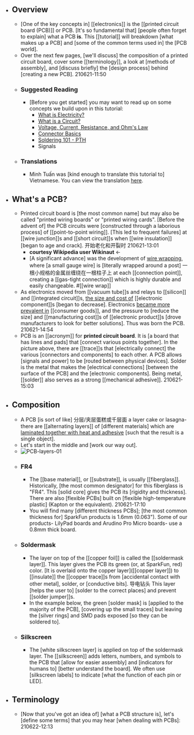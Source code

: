 - ## Overview
    - [One of the key concepts in] [[electronics]] is the [[printed circuit board (PCB)]] or PCB. [It's so fundamental that] [people often forget to explain] what a PCB __is__. This [[tutorial]] will breakdown [what makes up a PCB] and [some of the common terms used in] the [PCB world].
    - Over the next few pages, [we'll discuss] the composition of a printed circuit board, cover some [[terminology]], a look at [methods of assembly], and [discuss briefly] the [design process] behind [creating a new PCB].
210621-11:50
    - ### Suggested Reading
        - [Before you get started] you may want to read up on some concepts we build upon in this tutorial:
            - [What is Electricity?](https://learn.sparkfun.com/tutorials/what-is-electricity)
            - [What is a Circuit?](https://learn.sparkfun.com/tutorials/what-is-a-circuit)
            - [Voltage, Current, Resistance, and Ohm's Law](https://learn.sparkfun.com/tutorials/voltage-current-resistance-and-ohms-law)
            - [Connector Basics](https://learn.sparkfun.com/tutorials/connector-basics)
            - [Soldering 101 - PTH](https://learn.sparkfun.com/tutorials/how-to-solder-through-hole-soldering)
            - Signals
    - ### Translations
        - Minh Tuấn was [kind enough to translate this tutorial to] Vietnamese. You can view the translation [here](http://vidieukhien.net/threads/23/).
- ## What's a PCB?
    - Printed circuit board is [the most common name] but may also be called "printed wiring boards" or "printed wiring cards". [Before the advent of] the PCB circuits were [constructed through a laborious process] of [[point-to-point wiring]]. [This led to frequent failures] at [[wire junction]]s and [[short circuit]]s when [[wire insulation]] [began to age and crack]. 开始老化和开裂时
210621-13:01
        - __courtesy Wikipedia user Wikinaut__ <-
        - [A significant advance] was the development of [wire wrapping](http://en.wikipedia.org/wiki/Wire_wrap), where [a small gauge wire] is [literally wrapped around a post] 一根小规格的金属丝缠绕在一根柱子上 at each [[connection point]], creating a [[gas-tight connection]] which is highly durable and easily changeable. #[[wire wrap]]
    - As electronics moved from [[vacuum tube]]s and relays to [[silicon]] and [[integrated circuit]]s, [the size and cost of](((b2pD9dylf))) [[electronic component]]s [began to decrease]. Electronics [became more prevalent in](((CAAXa62nz))) [[consumer goods]], and the pressure to [reduce the size] and [[manufacturing cost]]s of [[electronic product]]s [drove manufacturers to look for better solutions]. Thus was born the PCB.
210621-14:54
    - PCB is an [[acronym]] for __printed circuit board__. It is [a board that has lines and pads] that [connect various points together]. In the picture above, there are [[trace]]s that [electrically connect] the various [connectors and components] to each other. A PCB allows [signals and power] to be [routed between physical devices]. Solder is the metal that makes the [electrical connections] [between the surface of the PCB] and the [electronic components]. Being metal, [[solder]] also serves as a strong [[mechanical adhesive]]. 
210621-15:03
- ## Composition
    - A PCB [is sort of like] 分层/夹层蛋糕或千层面 a layer cake or lasagna- there are [[alternating layers]] of [different materials] which are [laminated together with heat and adhesive](((eUFU2vtjx))) [such that the result is a single object].
    - Let's start in the middle and [work our way out].
    - ![PCB-layers-01](https://cdn.sparkfun.com/r/700-700/assets/3/f/c/b/c/50d0c95bce395fd321000000.png)
    - ### FR4
        - The [[base material]], or [[substrate]], is usually [[fiberglass]]. Historically, [the most common designator] for this fiberglass is "FR4". This [solid core] gives the PCB its [rigidity and thickness]. There are also [flexible PCBs] built on [flexible high-temperature plastic] (Kapton or the equivalent).
210621-17:10
        - You will find many [different thickness PCBs]; [the most common thickness for] SparkFun products is 1.6mm (0.063"). Some of our products- LilyPad boards and Arudino Pro Micro boards- use a 0.8mm thick board.
    - ### Soldermask
        - The layer on top of the [[copper foil]] is called the [[soldermask layer]]. This layer gives the PCB its green (or, at SparkFun, red) color. [It is overlaid onto the copper layer]([[copper layer]]) to [[insulate]] the [[copper trace]]s from [accidental contact with other metal], solder, or [conductive bits]. 导电钻头 This layer [helps the user to] [solder to the correct places] and prevent [[solder jumper]]s. 
        - In the example below, the green [solder mask] is [applied to the majority of the PCB], [covering up the small traces] but leaving the [silver rings] and SMD pads exposed [so they can be soldered to].
    - ### Silkscreen
        - The [white silkscreen layer] is applied on top of the soldermask layer. The [[silkscreen]] adds letters, numbers, and symbols to the PCB that [allow for easier assembly] and [indicators for humans to] [better understand the board]. We often use [silkscreen labels] to indicate [what the function of each pin or LED].
- ## Terminology
    - [Now that you've got an idea of] [what a PCB structure is], let's [define some terms] that you may hear [when dealing with PCBs]:
210622-12:13
